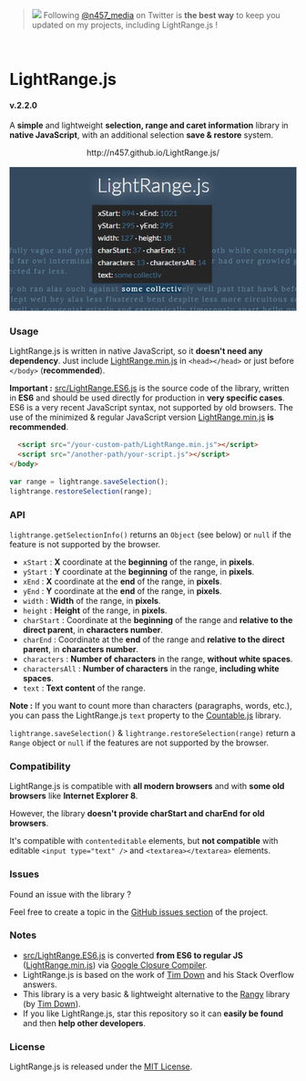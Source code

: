 > [<img src="https://upload.wikimedia.org/wikipedia/fr/c/c8/Twitter_Bird.svg" width="32">](https://twitter.com/n457_media) Following [@n457_media](https://twitter.com/n457_media) on Twitter is **the best way** to keep you updated on my projects, including LightRange.js !

<br>

# LightRange.js
#### v.2.2.0

A **simple** and lightweight **selection, range and caret information** library in **native JavaScript**, with an additional selection **save & restore** system.

<p align="center">
  http://n457.github.io/LightRange.js/<br>
  <br>
  <img src="screenshot.png" alt="LightRange.js demo site screenshot">
</p>



### Usage

LightRange.js is written in native JavaScript, so it **doesn't need any dependency**.
Just include [LightRange.min.js](LightRange.min.js) in `<head></head>` or just before `</body>` (**recommended**).

**Important :** [src/LightRange.ES6.js](src/LightRange.ES6.js) is the source code of the library, written in **ES6** and should be used directly for production in **very specific cases**. ES6 is a very recent JavaScript syntax, not supported by old browsers. The use of the minimized & regular JavaScript version [LightRange.min.js](LightRange.min.js) **is recommended**.

```html
  <script src="/your-custom-path/LightRange.min.js"></script>
  <script src="/another-path/your-script.js"></script>
</body>
```

```javascript
var range = lightrange.saveSelection();
lightrange.restoreSelection(range);
```



### API

`lightrange.getSelectionInfo()` returns an `Object` (see below) or `null` if the feature is not supported by the browser.

* `xStart` : **X** coordinate at the **beginning** of the range, in **pixels**.
* `yStart` : **Y** coordinate at the **beginning** of the range, in **pixels**.
* `xEnd` : **X** coordinate at the **end** of the range, in **pixels**.
* `yEnd` : **Y** coordinate at the **end** of the range, in **pixels**.
* `width` : **Width** of the range, in **pixels**.
* `height` : **Height** of the range, in **pixels**.
* `charStart` : Coordinate at the **beginning** of the range and **relative to the direct parent**, in **characters number**.
* `charEnd` : Coordinate at the **end** of the range and **relative to the direct parent**, in **characters number**.
* `characters` : **Number of characters** in the range, **without white spaces**.
* `charactersAll` : **Number of characters** in the range, **including white spaces**.
* `text` : **Text content** of the range.

**Note :** If you want to count more than characters (paragraphs, words, etc.), you can pass the LightRange.js `text` property to the [Countable.js](https://github.com/RadLikeWhoa/Countable) library.


`lightrange.saveSelection()` & `lightrange.restoreSelection(range)` return a `Range` object or `null` if the features are not supported by the browser.



### Compatibility

LightRange.js is compatible with **all modern browsers** and with **some old browsers** like **Internet Explorer 8**.

However, the library **doesn't provide charStart and charEnd for old browsers**.

It's compatible with `contenteditable` elements, but **not compatible** with editable `<input type="text" />` and `<textarea></textarea>` elements.



### Issues

Found an issue with the library ?

Feel free to create a topic in the [GitHub issues section](https://github.com/n457/LightRange.js/issues) of the project.



### Notes

* [src/LightRange.ES6.js](src/LightRange.ES6.js) is converted **from ES6 to regular JS** ([LightRange.min.js](LightRange.min.js)) via [Google Closure Compiler](https://closure-compiler.appspot.com/home).
* LightRange.js is based on the work of [Tim Down](https://github.com/timdown) and his Stack Overflow answers.
* This library is a very basic & lightweight alternative to the [Rangy](https://github.com/timdown/rangy) library (by [Tim Down](https://github.com/timdown)).
* If you like LightRange.js, star this repository so it can **easily be found** and then **help other developers**.



### License

LightRange.js is released under the [MIT License](LICENSE).
